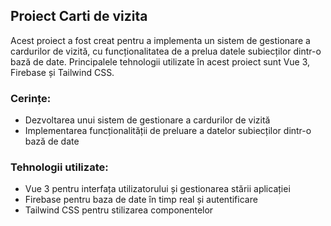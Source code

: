 ## Proiect Carti de vizita

Acest proiect a fost creat pentru a implementa un sistem de gestionare a cardurilor de vizită, cu funcționalitatea de a prelua datele subiecților dintr-o bază de date. Principalele tehnologii utilizate în acest proiect sunt Vue 3, Firebase și Tailwind CSS.

### Cerințe:
- Dezvoltarea unui sistem de gestionare a cardurilor de vizită
- Implementarea funcționalității de preluare a datelor subiecților dintr-o bază de date

### Tehnologii utilizate:
- Vue 3 pentru interfața utilizatorului și gestionarea stării aplicației
- Firebase pentru baza de date în timp real și autentificare
- Tailwind CSS pentru stilizarea componentelor
